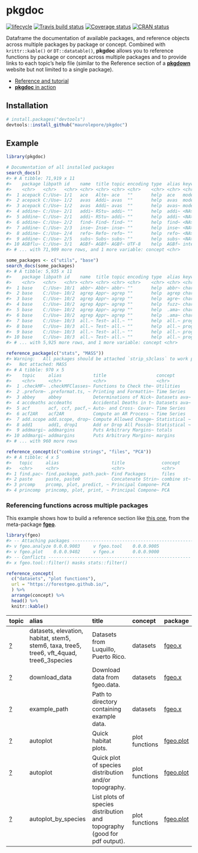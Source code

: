 
<!-- README.md is generated from README.Rmd. Please edit that file -->

# pkgdoc

[![lifecycle](https://img.shields.io/badge/lifecycle-experimental-orange.svg)](https://www.tidyverse.org/lifecycle/#experimental)
[![Travis build
status](https://travis-ci.org/maurolepore/pkgdoc.svg?branch=master)](https://travis-ci.org/maurolepore/pkgdoc)
[![Coverage
status](https://coveralls.io/repos/github/maurolepore/pkgdoc/badge.svg)](https://coveralls.io/r/maurolepore/pkgdoc?branch=master)
[![CRAN
status](https://www.r-pkg.org/badges/version/pkgdoc)](https://cran.r-project.org/package=pkgdoc)

Dataframe the documentation of available packages, and reference objects
across multiple packages by package or concept. Combined with
`krittr::kable()` or `DT::datatable()`, **pkgdoc** allows you to
reference functions by package or concept across multiple packages and
to provide links to each topic’s help file (similar to the Reference
section of a [**pkgdown**](https://pkgdown.r-lib.org/) website but not
limited to a single package).

  - [Reference and
    tutorial](https://maurolepore.github.io/pkgdoc/articles/siteonly/reference.html)
  - [**pkgdoc** in
    action](https://forestgeo.github.io/fgeo/articles/siteonly/reference.html)

## Installation

``` r
# install.packages("devtools")
devtools::install_github("maurolepore/pkgdoc")
```

## Example

``` r
library(pkgdoc)
```

``` r
# Documentation of all installed packages
search_docs()
#> # A tibble: 71,919 x 11
#>    package libpath id    name  title topic encoding type  alias keyword
#>    <chr>   <chr>   <chr> <chr> <chr> <chr> <chr>    <chr> <chr> <chr>  
#>  1 acepack C:/Use~ 1/1   ace   Alte~ ace   ""       help  ace   models 
#>  2 acepack C:/Use~ 1/2   avas  Addi~ avas  ""       help  avas  models 
#>  3 acepack C:/Use~ 1/2   avas  Addi~ avas  ""       help  avas~ models 
#>  4 addine~ C:/Use~ 2/1   addi~ RStu~ addi~ ""       help  addi~ <NA>   
#>  5 addine~ C:/Use~ 2/1   addi~ RStu~ addi~ ""       help  addi~ <NA>   
#>  6 addine~ C:/Use~ 2/2   find~ Find~ find~ ""       help  find~ <NA>   
#>  7 addine~ C:/Use~ 2/3   inse~ Inse~ inse~ ""       help  inse~ <NA>   
#>  8 addine~ C:/Use~ 2/4   refo~ Refo~ refo~ ""       help  refo~ <NA>   
#>  9 addine~ C:/Use~ 2/5   subs~ Subs~ subs~ ""       help  subs~ <NA>   
#> 10 AGBflu~ C:/Use~ 3/1   AGBf~ AGBf~ AGBf~ UTF-8    help  AGBf~ intern~
#> # ... with 71,909 more rows, and 1 more variable: concept <chr>

some_packages <- c("utils", "base")
search_docs(some_packages)
#> # A tibble: 5,935 x 11
#>    package libpath id    name  title topic encoding type  alias keyword
#>    <chr>   <chr>   <chr> <chr> <chr> <chr> <chr>    <chr> <chr> <chr>  
#>  1 base    C:/Use~ 10/1  abbr~ Abbr~ abbr~ ""       help  abbr~ charac~
#>  2 base    C:/Use~ 10/2  agrep Appr~ agrep ""       help  agrep charac~
#>  3 base    C:/Use~ 10/2  agrep Appr~ agrep ""       help  agre~ charac~
#>  4 base    C:/Use~ 10/2  agrep Appr~ agrep ""       help  fuzz~ charac~
#>  5 base    C:/Use~ 10/2  agrep Appr~ agrep ""       help  .ama~ charac~
#>  6 base    C:/Use~ 10/2  agrep Appr~ agrep ""       help  .ama~ charac~
#>  7 base    C:/Use~ 10/3  all.~ Test~ all.~ ""       help  all.~ progra~
#>  8 base    C:/Use~ 10/3  all.~ Test~ all.~ ""       help  all.~ progra~
#>  9 base    C:/Use~ 10/3  all.~ Test~ all.~ ""       help  all.~ progra~
#> 10 base    C:/Use~ 10/3  all.~ Test~ all.~ ""       help  all.~ progra~
#> # ... with 5,925 more rows, and 1 more variable: concept <chr>
```

``` r
reference_package(c("stats", "MASS"))
#> Warning:   All packages should be attached `strip_s3class` to work properly.
#>   Not attached: MASS
#> # A tibble: 970 x 5
#>    topic     alias            title                   concept       package
#>    <chr>     <chr>            <chr>                   <chr>         <chr>  
#>  1 .checkMF~ .checkMFClasses~ Functions to Check the~ Utilities     stats  
#>  2 .preform~ .preformat.ts, ~ Printing and Formattin~ Time Series   stats  
#>  3 abbey     abbey            Determinations of Nick~ Datasets ava~ MASS   
#>  4 accdeaths accdeaths        Accidental Deaths in t~ Datasets ava~ MASS   
#>  5 acf       acf, ccf, pacf,~ Auto- and Cross- Covar~ Time Series   stats  
#>  6 acf2AR    acf2AR           Compute an AR Process ~ Time Series   stats  
#>  7 add.scope add.scope, drop~ Compute Allowed Change~ Statistical ~ stats  
#>  8 add1      add1, drop1      Add or Drop All Possib~ Statistical ~ stats  
#>  9 addmargi~ addmargins       Puts Arbitrary Margins~ totals        stats  
#> 10 addmargi~ addmargins       Puts Arbitrary Margins~ margins       stats  
#> # ... with 960 more rows

reference_concept(c("combine strings", "files", "PCA"))
#> # A tibble: 4 x 5
#>   topic     alias                    title              concept     package
#>   <chr>     <chr>                    <chr>              <chr>       <chr>  
#> 1 find.pac~ find.package, path.pack~ Find Packages      files       base   
#> 2 paste     paste, paste0            Concatenate Strin~ combine st~ base   
#> 3 prcomp    prcomp, plot, predict, ~ Principal Compone~ PCA         stats  
#> 4 princomp  princomp, plot, print, ~ Principal Compone~ PCA         stats
```

### Referencing functions across multiple packages

This example shows how to build a reference section like [this
one](https://forestgeo.github.io/fgeo/articles/siteonly/reference.html),
from the meta-package
[**fgeo**](https://forestgeo.github.io/fgeo/index.html).

``` r
library(fgeo)
#> -- Attaching packages ---------------------------------------------- fgeo 0.0.0.9002 --
#> v fgeo.analyze 0.0.0.9003     v fgeo.tool    0.0.0.9005
#> v fgeo.plot    0.0.0.9402     v fgeo.x       0.0.0.9000
#> -- Conflicts ------------------------------------------------------ fgeo_conflicts() --
#> x fgeo.tool::filter() masks stats::filter()

reference_concept(
  c("datasets", "plot functions"),
  url = "https://forestgeo.github.io/",
  ) %>% 
  arrange(concept) %>%
  head() %>% 
  knitr::kable()
```

| topic                                                                                     | alias                                                                                       | title                                                                    | concept        | package                                                     |
| :---------------------------------------------------------------------------------------- | :------------------------------------------------------------------------------------------ | :----------------------------------------------------------------------- | :------------- | :---------------------------------------------------------- |
| <a href=https://forestgeo.github.io/fgeo.x/reference/datasets>?</a>                       | datasets, elevation, habitat, stem5, stem6, taxa, tree5, tree6, vft\_4quad, tree6\_3species | Datasets from Luquillo, Puerto Rico.                                     | datasets       | <a href=https://forestgeo.github.io/fgeo.x>fgeo.x</a>       |
| <a href=https://forestgeo.github.io/fgeo.x/reference/download_data>?</a>                  | download\_data                                                                              | Download data from fgeo.data.                                            | datasets       | <a href=https://forestgeo.github.io/fgeo.x>fgeo.x</a>       |
| <a href=https://forestgeo.github.io/fgeo.x/reference/example_path>?</a>                   | example\_path                                                                               | Path to directory containing example data.                               | datasets       | <a href=https://forestgeo.github.io/fgeo.x>fgeo.x</a>       |
| <a href=https://forestgeo.github.io/fgeo.plot/reference/autoplot.fgeo_habitat>?</a>       | autoplot                                                                                    | Quick habitat plots.                                                     | plot functions | <a href=https://forestgeo.github.io/fgeo.plot>fgeo.plot</a> |
| <a href=https://forestgeo.github.io/fgeo.plot/reference/autoplot.sp_elev>?</a>            | autoplot                                                                                    | Quick plot of species distribution and/or topography.                    | plot functions | <a href=https://forestgeo.github.io/fgeo.plot>fgeo.plot</a> |
| <a href=https://forestgeo.github.io/fgeo.plot/reference/autoplot_by_species.sp_elev>?</a> | autoplot\_by\_species                                                                       | List plots of species distribution and topography (good for pdf output). | plot functions | <a href=https://forestgeo.github.io/fgeo.plot>fgeo.plot</a> |
